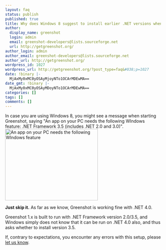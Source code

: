 ```yaml
---
layout: faq
status: publish
published: true
title: Why does Windows 8 suggest to install earlier .NET versions when starting Greenshot?
author:
  display_name: greenshot
  login: admin
  email: greenshot-developers@lists.sourceforge.net
  url: http://getgreenshot.org/
author_login: admin
author_email: greenshot-developers@lists.sourceforge.net
author_url: http://getgreenshot.org/
wordpress_id: 1027
wordpress_url: http://getgreenshot.org/?post_type=faq&#038;p=1027
date: !binary |-
  MjAxMy0xMC0yOSAyMjoyNTo1OCArMDEwMA==
date_gmt: !binary |-
  MjAxMy0xMC0yOSAyMDoyNTo1OCArMDEwMA==
categories: []
tags: []
comments: []
---
```

<p>In case you are using Windows 8, you might see a message when starting Greenshot, saying "An app on your PC needs the following WIndows feature: .NET Framework 3.5 (includes .NET 2.0 and 3.0)". <a href="http://getgreenshot.org/faq/why-does-windows-8-suggest-to-install-earlier-net-versions-when-starting-greenshot/an-app-on-your-pc-needs-the-following-windows-feature-net-framework-3-5-includes-net-2-0-and-3-0/" rel="attachment wp-att-1028"><img src="http://getgreenshot.org/wp-content/uploads/2013/10/an-app-on-your-pc-needs-the-following-windows-feature-.net-framework-3.5-includes-.net-2.0-and-3.0-300x231.png" alt="An app on your PC needs the following WIndows feature" width="300" height="231" class="alignleft size-medium wp-image-1028" /></a></p>
<p><strong>Just skip it.</strong> As far as we know, Greenshot is working fine with .NET 4.0.</p>
<p>Greenshot 1.x is built to run with .NET Framework version 2.0/3.5, and Windows simply does not know that it can be run on .NET 4.0 also, and thus asks whether to install version 3.5.</p>
<p>If, contrary to expectations, you encounter any errors with this setup, please <a href="getgreenshot.org/tickets/">let us know</a>.</p>
